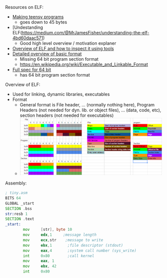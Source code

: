 Resources on ELF:
  - [Making teensy programs](http://www.muppetlabs.com/~breadbox/software/tiny/teensy.html)
    - goes down to 45 bytes
  - [Undestanding ELF(https://medium.com/@MrJamesFisher/understanding-the-elf-4bd60daac571)
    - Good high level overview / motivation explaner
  - [Overview of ELF and how to inspect it using tools](https://linux-audit.com/elf-binaries-on-linux-understanding-and-analysis/)
  - [Detailed overview of basic format](https://en.wikipedia.org/wiki/Executable_and_Linkable_Format)
    - Missing 64 bit program section format
    - https://en.wikipedia.org/wiki/Executable_and_Linkable_Format
  - [Full spec for 64 bit](https://www.uclibc.org/docs/elf-64-gen.pdf)
    - has 64 bit program section format

Overview of ELF:
  - Used for linking, dynamic libraries, executables
  - Format
    - General format is File header, ... (normally nothing here), Program Headers (not needed for dyn. lib. or object files), ... (data, code, etc), section headers (not needed for executables)
    - ![Format](table.png)

Assembly:
```asm
; tiny.asm
BITS 64
GLOBAL _start
SECTION .bss
str:resb 1
SECTION .text
_start:
        mov     [str], byte 10
        mov     edx,1     ;message length
        mov     ecx,str    ;message to write
        mov     ebx,1       ;file descriptor (stdout)
        mov     eax,4       ;system call number (sys_write)
        int     0x80        ;call kernel
        mov     eax, 1
        mov     ebx, 42
        int     0x80
```